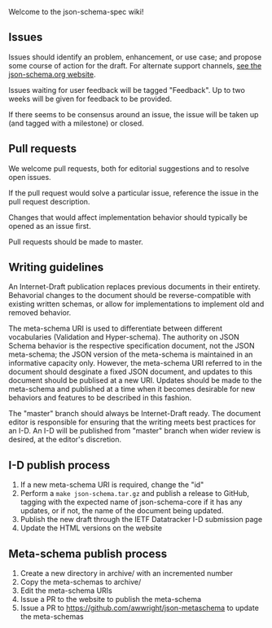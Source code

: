Welcome to the json-schema-spec wiki!

## Issues

Issues should identify an problem, enhancement, or use case; and propose some course of action for the draft. For alternate support channels, [see the json-schema.org website](http://json-schema.org/).

Issues waiting for user feedback will be tagged "Feedback". Up to two weeks will be given for feedback to be provided.

If there seems to be consensus around an issue, the issue will be taken up (and tagged with a milestone) or closed.

## Pull requests

We welcome pull requests, both for editorial suggestions and to resolve open issues.

If the pull request would solve a particular issue, reference the issue in the pull request description.

Changes that would affect implementation behavior should typically be opened as an issue first.

Pull requests should be made to master.

## Writing guidelines

An Internet-Draft publication replaces previous documents in their entirety. Behavorial changes to the document should be reverse-compatible with existing written schemas, or allow for implementations to implement old and removed behavior.

The meta-schema URI is used to differentiate between different vocabularies (Validation and Hyper-schema). The authority on JSON Schema behavior is the respective specification document, not the JSON meta-schema; the JSON version of the meta-schema is maintained in an informative capacity only. However, the meta-schema URI referred to in the document should desginate a fixed JSON document, and updates to this document should be publised at a new URI. Updates should be made to the meta-schema and published at a time when it becomes desirable for new behaviors and features to be described in this fashion.

The "master" branch should always be Internet-Draft ready. The document editor is responsible for ensuring that the writing meets best practices for an I-D. An I-D will be published from "master" branch when wider review is desired, at the editor's discretion.

## I-D publish process

1. If a new meta-schema URI is required, change the "id"
2. Perform a `make json-schema.tar.gz` and publish a release to GitHub, tagging with the expected name of json-schema-core if it has any updates, or if not, the name of the document being updated.
3. Publish the new draft through the IETF Datatracker I-D submission page
4. Update the HTML versions on the website

## Meta-schema publish process

1. Create a new directory in archive/ with an incremented number
1. Copy the meta-schemas to archive/
1. Edit the meta-schema URIs
1. Issue a PR to the website to publish the meta-schema
1. Issue a PR to <https://github.com/awwright/json-metaschema> to update the meta-schemas